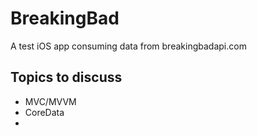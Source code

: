 # BreakingBad
A test iOS app consuming data from breakingbadapi.com

## Topics to discuss
* MVC/MVVM
* CoreData
* 
